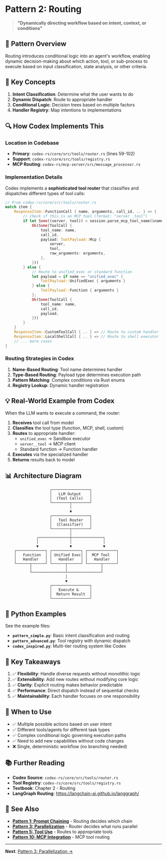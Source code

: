 # Pattern 2: Routing

> **"Dynamically directing workflow based on intent, context, or conditions"**

## 📖 Pattern Overview

Routing introduces conditional logic into an agent's workflow, enabling dynamic decision-making about which action, tool, or sub-process to execute based on input classification, state analysis, or other criteria.

## 🎯 Key Concepts

1. **Intent Classification**: Determine what the user wants to do
2. **Dynamic Dispatch**: Route to appropriate handler
3. **Conditional Logic**: Decision trees based on multiple factors
4. **Handler Registry**: Map intentions to implementations

## 🔍 How Codex Implements This

### Location in Codebase
- **Primary**: `codex-rs/core/src/tools/router.rs` (lines 59-102)
- **Support**: `codex-rs/core/src/tools/registry.rs`
- **MCP Routing**: `codex-rs/mcp-server/src/message_processor.rs`

### Implementation Details

Codex implements a **sophisticated tool router** that classifies and dispatches different types of tool calls:

```rust
// From codex-rs/core/src/tools/router.rs
match item {
    ResponseItem::FunctionCall { name, arguments, call_id, .. } => {
        // Check if this is an MCP tool (format: "server__tool")
        if let Some((server, tool)) = session.parse_mcp_tool_name(&name) {
            Ok(Some(ToolCall {
                tool_name: name,
                call_id,
                payload: ToolPayload::Mcp {
                    server,
                    tool,
                    raw_arguments: arguments,
                },
            }))
        } else {
            // Route to unified_exec or standard function
            let payload = if name == "unified_exec" {
                ToolPayload::UnifiedExec { arguments }
            } else {
                ToolPayload::Function { arguments }
            };
            Ok(Some(ToolCall {
                tool_name: name,
                call_id,
                payload,
            }))
        }
    }
    ResponseItem::CustomToolCall { .. } => // Route to custom handler
    ResponseItem::LocalShellCall { .. } => // Route to shell executor
    // ... more cases
}
```

### Routing Strategies in Codex

1. **Name-Based Routing**: Tool name determines handler
2. **Type-Based Routing**: Payload type determines execution path
3. **Pattern Matching**: Complex conditions via Rust enums
4. **Registry Lookup**: Dynamic handler registration

## 💡 Real-World Example from Codex

When the LLM wants to execute a command, the router:

1. **Receives** tool call from model
2. **Classifies** the tool type (function, MCP, shell, custom)
3. **Routes** to appropriate handler:
   - `unified_exec` → Sandbox executor
   - `server__tool` → MCP client
   - Standard function → Function handler
4. **Executes** via the specialized handler
5. **Returns** results back to model

## 📊 Architecture Diagram

```
                    ┌─────────────────┐
                    │   LLM Output    │
                    │  (Tool Calls)   │
                    └────────┬────────┘
                             │
                             ▼
                    ┌─────────────────┐
                    │   Tool Router   │
                    │  (Classifier)   │
                    └────────┬────────┘
                             │
              ┌──────────────┼──────────────┐
              │              │              │
              ▼              ▼              ▼
    ┌─────────────┐ ┌─────────────┐ ┌─────────────┐
    │   Function  │ │ Unified Exec│ │  MCP Tool   │
    │   Handler   │ │   Handler   │ │   Handler   │
    └──────┬──────┘ └──────┬──────┘ └──────┬──────┘
           │               │               │
           └───────────────┴───────────────┘
                           │
                           ▼
                    ┌─────────────────┐
                    │   Execute &     │
                    │  Return Result  │
                    └─────────────────┘
```

## 🐍 Python Examples

See the example files:
- **`pattern_simple.py`**: Basic intent classification and routing
- **`pattern_advanced.py`**: Tool registry with dynamic dispatch
- **`codex_inspired.py`**: Multi-tier routing system like Codex

## 🔑 Key Takeaways

1. ✅ **Flexibility**: Handle diverse requests without monolithic logic
2. ✅ **Extensibility**: Add new routes without modifying core logic
3. ✅ **Clarity**: Explicit routing makes behavior predictable
4. ✅ **Performance**: Direct dispatch instead of sequential checks
5. ✅ **Maintainability**: Each handler focuses on one responsibility

## 🚀 When to Use

- ✅ Multiple possible actions based on user intent
- ✅ Different tools/agents for different task types
- ✅ Complex conditional logic governing execution paths
- ✅ Need to add new capabilities without code changes
- ❌ Single, deterministic workflow (no branching needed)

## 📚 Further Reading

- **Codex Source**: `codex-rs/core/src/tools/router.rs`
- **Tool Registry**: `codex-rs/core/src/tools/registry.rs`
- **Textbook**: Chapter 2 - Routing
- **LangGraph Routing**: https://langchain-ai.github.io/langgraph/

## 🔗 See Also

- **[Pattern 1: Prompt Chaining](../01-prompt-chaining/README.md)** - Routing decides which chain
- **[Pattern 3: Parallelization](../03-parallelization/README.md)** - Router decides what runs parallel
- **[Pattern 5: Tool Use](../05-tool-use/README.md)** - Routes to appropriate tools
- **[Pattern 10: MCP Integration](../10-mcp-integration/README.md)** - MCP tool routing

---

**Next**: [Pattern 3: Parallelization →](../03-parallelization/README.md)

